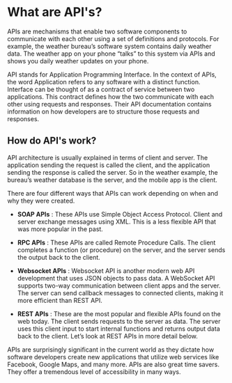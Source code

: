 # What are API's? 

APIs are mechanisms that enable two software components to communicate with each other using a set of definitions and protocols. For example, the weather bureau’s software system contains daily weather data. The weather app on your phone “talks” to this system via APIs and shows you daily weather updates on your phone.

API stands for Application Programming Interface. In the context of APIs, the word Application refers to any software with a distinct function. Interface can be thought of as a contract of service between two applications. This contract defines how the two communicate with each other using requests and responses. Their API documentation contains information on how developers are to structure those requests and responses.

## How do API's work?

API architecture is usually explained in terms of client and server. The application sending the request is called the client, and the application sending the response is called the server. So in the weather example, the bureau’s weather database is the server, and the mobile app is the client. 

There are four different ways that APIs can work depending on when and why they were created.

* **SOAP APIs** : 
These APIs use Simple Object Access Protocol. Client and server exchange messages using XML. This is a less flexible API that was more popular in the past.

  
* **RPC APIs** : 
These APIs are called Remote Procedure Calls. The client completes a function (or procedure) on the server, and the server sends the output back to the client.


* **Websocket APIs** : 
Websocket API is another modern web API development that uses JSON objects to pass data. A WebSocket API supports two-way communication between client apps and the server. The server can send callback messages to connected clients, making it more efficient than REST API.


* **REST APIs** :
These are the most popular and flexible APIs found on the web today. The client sends requests to the server as data. The server uses this client input to start internal functions and returns output data back to the client. Let’s look at REST APIs in more detail below.

APIs are surprisingly significant in the current world as they dictate how software developers create new applications that utilize web services like Facebook, Google Maps, and many more. APIs are also great time savers. They offer a tremendous level of accessibility in many ways.

